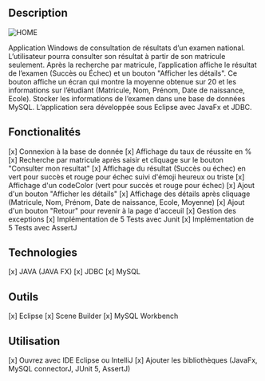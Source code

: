 ## Description
![HOME](https://github.com/user-attachments/assets/27d3a5a5-5fee-412e-8655-c8f52d186477)

Application Windows de consultation de résultats d’un examen national. 
L’utilisateur pourra consulter son résultat à partir de son matricule seulement. 
Après la recherche par matricule, l’application affiche le résultat de l’examen (Succès ou Échec) et un bouton "Afficher les détails". 
Ce bouton affiche un écran qui montre la moyenne obtenue sur 20 et les informations sur l’étudiant (Matricule, Nom, Prénom, Date de naissance, Ecole). 
Stocker les informations de l’examen dans une base de données MySQL. 
L’application sera développée sous Eclipse avec JavaFx et JDBC.

## Fonctionalités

[x] Connexion à la base de donnée
[x] Affichage du taux de réussite en %
[x] Recherche par matricule après saisir et cliquage sur le bouton "Consulter mon resultat"
[x] Affichage du résultat (Succès ou échec) en vert pour succès et rouge pour échec suivi d'émoji heureux ou triste
[x] Affichage d'un codeColor (vert pour succès et rouge pour échec)
[x] Ajout d'un bouton "Afficher les détails"
[x] Affichage des détails après cliquage (Matricule, Nom, Prénom, Date de naissance, Ecole, Moyenne)
[x] Ajout d'un bouton "Retour" pour revenir à la page d'acceuil
[x] Gestion des exceptions
[x] Implémentation de 5 Tests avec Junit
[x] Implémentation de 5 Tests avec AssertJ

## Technologies

[x] JAVA (JAVA FX)
[x] JDBC
[x] MySQL

## Outils

[x] Eclipse
[x] Scene Builder
[x] MySQL Workbench

## Utilisation

[x] Ouvrez avec IDE Eclipse ou IntelliJ
[x] Ajouter les bibliothèques (JavaFx, MySQL connectorJ, JUnit 5, AssertJ) 

